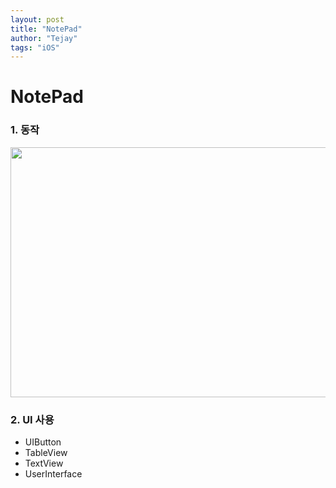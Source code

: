 ```yaml
---
layout: post
title: "NotePad"
author: "Tejay"
tags: "iOS"
---
```


# NotePad

### 1. 동작

<img src="https://simajune.github.io/img/posting/NotePad.gif" width="600px" height="400px"/>



### 2. UI 사용

- UIButton
- TableView
- TextView
- UserInterface
